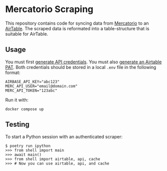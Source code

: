 # Mercatorio Scraping

This repository contains code for syncing data from [Mercatorio] to an [AirTable].
The scraped data is reformated into a table-structure that is suitable for AirTable.

## Usage

You must first [generate API credentials](https://play.mercatorio.io/settings/api).
You must also [generate an Airtable PAT](https://support.airtable.com/docs/creating-personal-access-tokens).
Both credentials should be stored in a local `.env` file in the following format:

```text
AIRBASE_API_KEY="abc123"
MERC_API_USER="email@domain.com"
MERC_API_TOKEN="123abc"
```

Run it with:

```shell
docker compose up
```

## Testing

To start a Python session with an authenticated scraper:

```shell
$ poetry run ipython
>>> from shell import main
>>> await main()
>>> from shell import airtable, api, cache
>>> # Now you can use airtable, api, and cache
```

[AirTable]: https://airtable.com/
[IndexedDB Exporter]: https://chromewebstore.google.com/detail/indexeddb-exporter/kngligbmoipnmljnpphhocajldjplgcj
[Mercatorio]: https://mercatorio.io